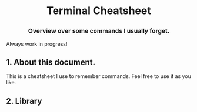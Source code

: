 # <p align="center">Terminal Cheatsheet</p>
### <p align="center">Overview over some commands I usually forget.</p>

Always work in progress!

## 1. About this document.
This is a cheatsheet I use to remember commands. Feel free to use it as you like.  

## 2. Library
